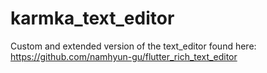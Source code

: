 # karmka_text_editor
Custom and extended version of the text_editor found here: https://github.com/namhyun-gu/flutter_rich_text_editor
